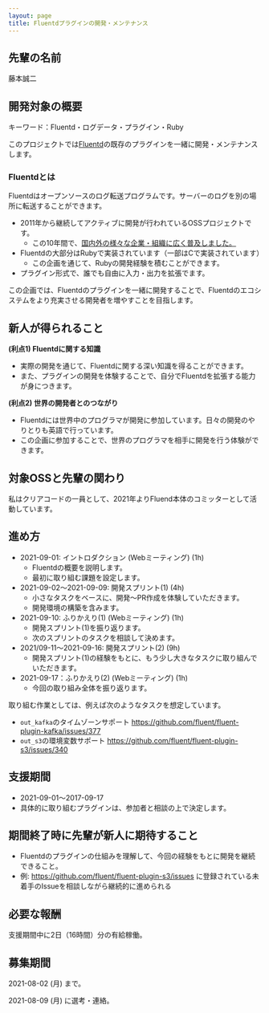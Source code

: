 ```yaml
---
layout: page
title: Fluentdプラグインの開発・メンテナンス
---
```


## 先輩の名前

藤本誠二

## 開発対象の概要

キーワード：Fluentd・ログデータ・プラグイン・Ruby

このプロジェクトでは[Fluentd](https://github.com/fluent/fluentd)の既存のプラグインを一緒に開発・メンテナンスします。

### Fluentdとは

Fluentdはオープンソースのログ転送プログラムです。サーバーのログを別の場所に転送することができます。

 * 2011年から継続してアクティブに開発が行われているOSSプロジェクトです。
   * この10年間で、[国内外の様々な企業・組織に広く普及しました。](https://www.fluentd.org/testimonials)
 * Fluentdの大部分はRubyで実装されています（一部はCで実装されています）
   * この企画を通じて、Rubyの開発経験を積むことができます。
 * プラグイン形式で、誰でも自由に入力・出力を拡張でます。

この企画では、Fluentdのプラグインを一緒に開発することで、Fluentdのエコシステムをより充実させる開発者を増やすことを目指します。

## 新人が得られること

**(利点1) Fluentdに関する知識**

* 実際の開発を通じて、Fluentdに関する深い知識を得ることができます。
* また、プラグインの開発を体験することで、自分でFluentdを拡張する能力が身につきます。

**(利点2) 世界の開発者とのつながり**

* Fluentdには世界中のプログラマが開発に参加しています。日々の開発のやりとりも英語で行っています。
* この企画に参加することで、世界のプログラマを相手に開発を行う体験ができます。

## 対象OSSと先輩の関わり

私はクリアコードの一員として、2021年よりFluend本体のコミッターとして活動しています。

## 進め方

* 2021-09-01: イントロダクション (Webミーティング) (1h)
  * Fluentdの概要を説明します。
  * 最初に取り組む課題を設定します。
* 2021-09-02〜2021-09-09: 開発スプリント(1) (4h)
  * 小さなタスクをベースに、開発〜PR作成を体験していただきます。
  * 開発環境の構築を含みます。
* 2021-09-10: ふりかえり(1) (Webミーティング) (1h)
  * 開発スプリント(1)を振り返ります。
  * 次のスプリントのタスクを相談して決めます。
* 2021/09-11〜2021-09-16: 開発スプリント(2) (9h)
  * 開発スプリント(1)の経験をもとに、もう少し大きなタスクに取り組んでいただきます。
* 2021-09-17：ふりかえり(2) (Webミーティング) (1h)
  * 今回の取り組み全体を振り返ります。

取り組む作業としては、例えば次のようなタスクを想定しています。

 * `out_kafka`のタイムゾーンサポート
   https://github.com/fluent/fluent-plugin-kafka/issues/377
 * `out_s3`の環境変数サポート
   https://github.com/fluent/fluent-plugin-s3/issues/340

## 支援期間

* 2021-09-01〜2017-09-17
* 具体的に取り組むプラグインは、参加者と相談の上で決定します。

## 期間終了時に先輩が新人に期待すること

 * Fluentdのプラグインの仕組みを理解して、今回の経験をもとに開発を継続できること。
  * 例: https://github.com/fluent/fluent-plugin-s3/issues に登録されている未着手のIssueを相談しながら継続的に進められる

## 必要な報酬

支援期間中に2日（16時間）分の有給稼働。

## 募集期間

2021-08-02 (月) まで。

2021-08-09 (月) に選考・連絡。
